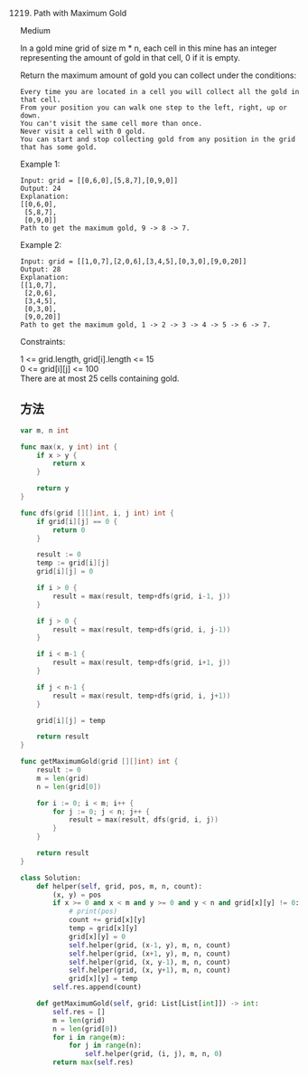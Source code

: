 1219. Path with Maximum Gold


Medium


In a gold mine grid of size m * n, each cell in this mine has an integer representing the amount of gold in that cell, 0 if it is empty.

Return the maximum amount of gold you can collect under the conditions:

```
Every time you are located in a cell you will collect all the gold in that cell.
From your position you can walk one step to the left, right, up or down.
You can't visit the same cell more than once.
Never visit a cell with 0 gold.
You can start and stop collecting gold from any position in the grid that has some gold.
```

Example 1:

```
Input: grid = [[0,6,0],[5,8,7],[0,9,0]]
Output: 24
Explanation:
[[0,6,0],
 [5,8,7],
 [0,9,0]]
Path to get the maximum gold, 9 -> 8 -> 7.
```

Example 2:

```
Input: grid = [[1,0,7],[2,0,6],[3,4,5],[0,3,0],[9,0,20]]
Output: 28
Explanation:
[[1,0,7],
 [2,0,6],
 [3,4,5],
 [0,3,0],
 [9,0,20]]
Path to get the maximum gold, 1 -> 2 -> 3 -> 4 -> 5 -> 6 -> 7.
```

 

Constraints:

1 <= grid.length, grid[i].length <= 15  
0 <= grid[i][j] <= 100  
There are at most 25 cells containing gold.


## 方法

```go
var m, n int

func max(x, y int) int {
	if x > y {
		return x
	}

	return y
}

func dfs(grid [][]int, i, j int) int {
	if grid[i][j] == 0 {
		return 0
	}

	result := 0
	temp := grid[i][j]
	grid[i][j] = 0

	if i > 0 {
		result = max(result, temp+dfs(grid, i-1, j))
	}

	if j > 0 {
		result = max(result, temp+dfs(grid, i, j-1))
	}

	if i < m-1 {
		result = max(result, temp+dfs(grid, i+1, j))
	}

	if j < n-1 {
		result = max(result, temp+dfs(grid, i, j+1))
	}

	grid[i][j] = temp

	return result
}

func getMaximumGold(grid [][]int) int {
	result := 0
	m = len(grid)
	n = len(grid[0])

	for i := 0; i < m; i++ {
		for j := 0; j < n; j++ {
			result = max(result, dfs(grid, i, j))
		}
	}

	return result
}
```

```python
class Solution:
    def helper(self, grid, pos, m, n, count):
        (x, y) = pos
        if x >= 0 and x < m and y >= 0 and y < n and grid[x][y] != 0:
            # print(pos)
            count += grid[x][y]
            temp = grid[x][y]
            grid[x][y] = 0
            self.helper(grid, (x-1, y), m, n, count)
            self.helper(grid, (x+1, y), m, n, count)
            self.helper(grid, (x, y-1), m, n, count)
            self.helper(grid, (x, y+1), m, n, count)
            grid[x][y] = temp
        self.res.append(count)

    def getMaximumGold(self, grid: List[List[int]]) -> int:
        self.res = []
        m = len(grid)
        n = len(grid[0])
        for i in range(m):
            for j in range(n):
                self.helper(grid, (i, j), m, n, 0)
        return max(self.res)
```
